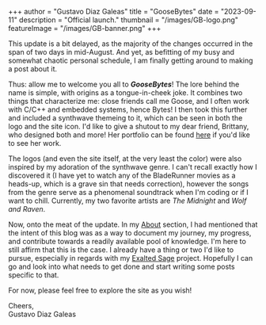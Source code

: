+++
author = "Gustavo Diaz Galeas"
title = "GooseBytes"
date = "2023-09-11"
description = "Official launch."
thumbnail = "/images/GB-logo.png"
featureImage = "/images/GB-banner.png"
+++

This update is a bit delayed, as the majority of the changes occurred in the span of two days in mid-August. And yet, as befitting of my busy and somewhat chaotic personal schedule, I am finally getting around to making a post about it.

Thus: allow me to welcome you all to ***GooseBytes***! The lore behind the name is simple, with origins as a tongue-in-cheek joke. It combines two things that characterize me: close friends call me Goose, and I often work with C/C++ and embedded systems, hence Bytes! I then took this further and included a synthwave themeing to it, which can be seen in both the logo and the site icon. I'd like to give a shutout to my dear friend, Brittany, who designed both and more! Her portfolio can be found [here](http://brittanyporthouse.com/) if you'd like to see her work.

The logos (and even the site itself, at the very least the color) were also inspired by my adoration of the synthwave genre. I can't recall exactly how I discovered it (I have yet to watch any of the BladeRunner movies as a heads-up, which is a grave sin that needs correction), however the songs from the genre serve as a phenomenal soundtrack when I'm coding or if I want to chill. Currently, my two favorite artists are _The Midnight_ and _Wolf and Raven_.

Now, onto the meat of the update. In my [About](/about) section, I had mentioned that the intent of this blog was as a way to document my journey, my progress, and contribute towards a readily available pool of knowledge. I'm here to still affirm that this is the case. I already have a thing or two I'd like to pursue, especially in regards with my [Exalted Sage](/projects/exalted-sage) project. Hopefully I can go and look into what needs to get done and start writing some posts specific to that.

For now, please feel free to explore the site as you wish!

Cheers,  
Gustavo Diaz Galeas
